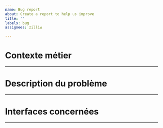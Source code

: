 ```yaml
---
name: Bug report
about: Create a report to help us improve
title: ''
labels: bug
assignees: zilliw

---
```


# Contexte métier
-------------------------


# Description du problème
-------------------------


# Interfaces concernées
-------------------------
